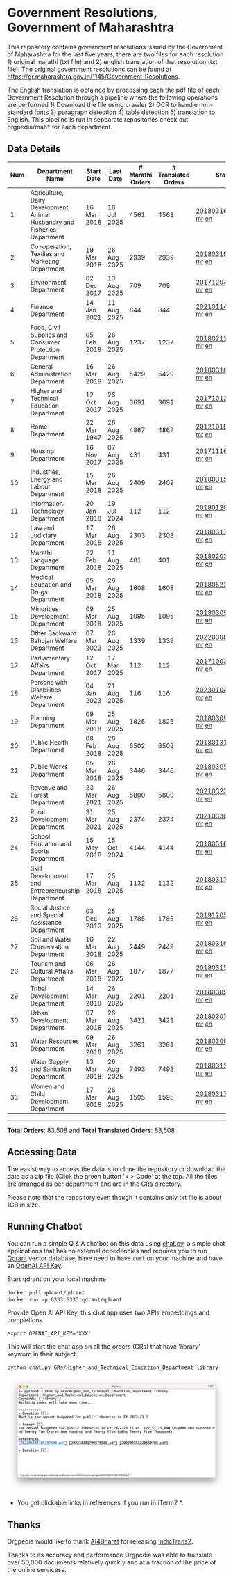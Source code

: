 # Government Resolutions, Government of Maharashtra

This repository contains government resolutions issued by the Government of Maharashtra for the last five years, there are two files for each resolution 1) original marathi (txt file) and 2) english translation of that resolution (txt file). The original government resolutions can be found at https://gr.maharashtra.gov.in/1145/Government-Resolutions.

The English translation is obtained by processing each the pdf file of each Government Resolution through a pipeline where the following operations are performed 1) Download the file using crawler 2) OCR to handle non-standard fonts 3) paragraph detection 4) table  detection 5) translation to English. This pipeline is run in sepearate repositories check out orgpedia/mah* for each department.


## Data Details

| Num | Department Name | Start Date | Last Date | # Marathi Orders | # Translated Orders | Starting Order | Last Order |
| --- | --------------- | ---------- | --------- | ---------------- | ------------------- | -------------- | ---------- |
| 1 | Agriculture, Dairy Development, Animal Husbandry and Fisheries Department | 16 Mar 2018 | 16 Jul 2025 | 4561 | 4561 | [201803161624182101.pdf](https://gr.maharashtra.gov.in/Site/Upload/Government%20Resolutions/English/201803161624182101.pdf) [mr](GRs/Agriculture,_Dairy_Development,_Animal_Husbandry_and_Fisheries_Department/201803161624182101.pdf.mr.txt) [en](GRs/Agriculture,_Dairy_Development,_Animal_Husbandry_and_Fisheries_Department/201803161624182101.pdf.en.txt) | [202507161646542501.pdf](https://gr.maharashtra.gov.in/Site/Upload/Government%20Resolutions/English/202507161646542501.pdf) [mr](GRs/Agriculture,_Dairy_Development,_Animal_Husbandry_and_Fisheries_Department/202507161646542501.pdf.mr.txt) [en](GRs/Agriculture,_Dairy_Development,_Animal_Husbandry_and_Fisheries_Department/202507161646542501.pdf.en.txt) |
| 2 | Co-operation, Textiles and Marketing Department | 19 Mar 2018 | 26 Aug 2025 | 2939 | 2939 | [201803191257576702.pdf](https://gr.maharashtra.gov.in/Site/Upload/Government%20Resolutions/English/201803191257576702.pdf) [mr](GRs/Co-operation,_Textiles_and_Marketing_Department/201803191257576702.pdf.mr.txt) [en](GRs/Co-operation,_Textiles_and_Marketing_Department/201803191257576702.pdf.en.txt) | [202508261803356902.pdf](https://gr.maharashtra.gov.in/Site/Upload/Government%20Resolutions/English/202508261803356902.pdf) [mr](GRs/Co-operation,_Textiles_and_Marketing_Department/202508261803356902.pdf.mr.txt) [en](GRs/Co-operation,_Textiles_and_Marketing_Department/202508261803356902.pdf.en.txt) |
| 3 | Environment Department | 02 Dec 2017 | 13 Aug 2025 | 709 | 709 | [201712041147216904.pdf](https://gr.maharashtra.gov.in/Site/Upload/Government%20Resolutions/English/201712041147216904.pdf) [mr](GRs/Environment_Department/201712041147216904.pdf.mr.txt) [en](GRs/Environment_Department/201712041147216904.pdf.en.txt) | [202508131556341604.pdf](https://gr.maharashtra.gov.in/Site/Upload/Government%20Resolutions/English/202508131556341604.pdf) [mr](GRs/Environment_Department/202508131556341604.pdf.mr.txt) [en](GRs/Environment_Department/202508131556341604.pdf.en.txt) |
| 4 | Finance Department | 14 Jan 2021 | 11 Aug 2025 | 844 | 844 | [202101141237329905.pdf](https://gr.maharashtra.gov.in/Site/Upload/Government%20Resolutions/English/202101141237329905.pdf) [mr](GRs/Finance_Department/202101141237329905.pdf.mr.txt) [en](GRs/Finance_Department/202101141237329905.pdf.en.txt) | [202508111545170605.pdf](https://gr.maharashtra.gov.in/Site/Upload/Government%20Resolutions/English/202508111545170605.pdf) [mr](GRs/Finance_Department/202508111545170605.pdf.mr.txt) [en](GRs/Finance_Department/202508111545170605.pdf.en.txt) |
| 5 | Food, Civil Supplies and Consumer Protection Department | 05 Feb 2018 | 26 Aug 2025 | 1237 | 1237 | [201802121244545806.pdf](https://gr.maharashtra.gov.in/Site/Upload/Government%20Resolutions/English/201802121244545806.pdf) [mr](GRs/Food,_Civil_Supplies_and_Consumer_Protection_Department/201802121244545806.pdf.mr.txt) [en](GRs/Food,_Civil_Supplies_and_Consumer_Protection_Department/201802121244545806.pdf.en.txt) | [202508261251105906.pdf](https://gr.maharashtra.gov.in/Site/Upload/Government%20Resolutions/English/202508261251105906.pdf) [mr](GRs/Food,_Civil_Supplies_and_Consumer_Protection_Department/202508261251105906.pdf.mr.txt) [en](GRs/Food,_Civil_Supplies_and_Consumer_Protection_Department/202508261251105906.pdf.en.txt) |
| 6 | General Administration Department | 16 Mar 2018 | 26 Aug 2025 | 5429 | 5429 | [201803161224022707.pdf](https://gr.maharashtra.gov.in/Site/Upload/Government%20Resolutions/English/201803161224022707.pdf) [mr](GRs/General_Administration_Department/201803161224022707.pdf.mr.txt) [en](GRs/General_Administration_Department/201803161224022707.pdf.en.txt) | [202508261913464007.pdf](https://gr.maharashtra.gov.in/Site/Upload/Government%20Resolutions/English/202508261913464007.pdf) [mr](GRs/General_Administration_Department/202508261913464007.pdf.mr.txt) [en](GRs/General_Administration_Department/202508261913464007.pdf.en.txt) |
| 7 | Higher and Technical Education Department | 12 Oct 2017 | 26 Aug 2025 | 3691 | 3691 | [201710121514029708.pdf](https://gr.maharashtra.gov.in/Site/Upload/Government%20Resolutions/English/201710121514029708.pdf) [mr](GRs/Higher_and_Technical_Education_Department/201710121514029708.pdf.mr.txt) [en](GRs/Higher_and_Technical_Education_Department/201710121514029708.pdf.en.txt) | [202508261800586108.pdf](https://gr.maharashtra.gov.in/Site/Upload/Government%20Resolutions/English/202508261800586108.pdf) [mr](GRs/Higher_and_Technical_Education_Department/202508261800586108.pdf.mr.txt) [en](GRs/Higher_and_Technical_Education_Department/202508261800586108.pdf.en.txt) |
| 8 | Home Department | 22 Mar 1947 | 26 Aug 2025 | 4867 | 4867 | [201210191648552129.pdf](https://gr.maharashtra.gov.in/Site/Upload/Government%20Resolutions/English/201210191648552129.pdf) [mr](GRs/Home_Department/201210191648552129.pdf.mr.txt) [en](GRs/Home_Department/201210191648552129.pdf.en.txt) | [202508261757376429.pdf](https://gr.maharashtra.gov.in/Site/Upload/Government%20Resolutions/English/202508261757376429.pdf) [mr](GRs/Home_Department/202508261757376429.pdf.mr.txt) [en](GRs/Home_Department/202508261757376429.pdf.en.txt) |
| 9 | Housing Department | 16 Nov 2017 | 07 Aug 2025 | 431 | 431 | [201711161447076609.pdf](https://gr.maharashtra.gov.in/Site/Upload/Government%20Resolutions/English/201711161447076609.pdf) [mr](GRs/Housing_Department/201711161447076609.pdf.mr.txt) [en](GRs/Housing_Department/201711161447076609.pdf.en.txt) | [202508071639095709.pdf](https://gr.maharashtra.gov.in/Site/Upload/Government%20Resolutions/English/202508071639095709.pdf) [mr](GRs/Housing_Department/202508071639095709.pdf.mr.txt) [en](GRs/Housing_Department/202508071639095709.pdf.en.txt) |
| 10 | Industries, Energy and Labour Department | 15 Mar 2018 | 26 Aug 2025 | 2409 | 2409 | [201803151204055010.pdf](https://gr.maharashtra.gov.in/Site/Upload/Government%20Resolutions/English/201803151204055010.pdf) [mr](GRs/Industries,_Energy_and_Labour_Department/201803151204055010.pdf.mr.txt) [en](GRs/Industries,_Energy_and_Labour_Department/201803151204055010.pdf.en.txt) | [202508261547190510.pdf](https://gr.maharashtra.gov.in/Site/Upload/Government%20Resolutions/English/202508261547190510.pdf) [mr](GRs/Industries,_Energy_and_Labour_Department/202508261547190510.pdf.mr.txt) [en](GRs/Industries,_Energy_and_Labour_Department/202508261547190510.pdf.en.txt) |
| 11 | Information Technology Department | 20 Jan 2018 | 19 Jul 2024 | 112 | 112 | [201801201843024511.pdf](https://gr.maharashtra.gov.in/Site/Upload/Government%20Resolutions/English/201801201843024511.pdf) [mr](GRs/Information_Technology_Department/201801201843024511.pdf.mr.txt) [en](GRs/Information_Technology_Department/201801201843024511.pdf.en.txt) | [202407191742379111.pdf](https://gr.maharashtra.gov.in/Site/Upload/Government%20Resolutions/English/202407191742379111.pdf) [mr](GRs/Information_Technology_Department/202407191742379111.pdf.mr.txt) [en](GRs/Information_Technology_Department/202407191742379111.pdf.en.txt) |
| 12 | Law and Judiciary Department | 17 Mar 2018 | 26 Aug 2025 | 2303 | 2303 | [201803171129290212.pdf](https://gr.maharashtra.gov.in/Site/Upload/Government%20Resolutions/English/201803171129290212.pdf) [mr](GRs/Law_and_Judiciary_Department/201803171129290212.pdf.mr.txt) [en](GRs/Law_and_Judiciary_Department/201803171129290212.pdf.en.txt) | [202508261634067212.pdf](https://gr.maharashtra.gov.in/Site/Upload/Government%20Resolutions/English/202508261634067212.pdf) [mr](GRs/Law_and_Judiciary_Department/202508261634067212.pdf.mr.txt) [en](GRs/Law_and_Judiciary_Department/202508261634067212.pdf.en.txt) |
| 13 | Marathi Language Department | 22 Feb 2018 | 11 Aug 2025 | 401 | 401 | [201802031549154233.pdf](https://gr.maharashtra.gov.in/Site/Upload/Government%20Resolutions/English/201802031549154233.pdf) [mr](GRs/Marathi_Language_Department/201802031549154233.pdf.mr.txt) [en](GRs/Marathi_Language_Department/201802031549154233.pdf.en.txt) | [202508111511007133.pdf](https://gr.maharashtra.gov.in/Site/Upload/Government%20Resolutions/English/202508111511007133.pdf) [mr](GRs/Marathi_Language_Department/202508111511007133.pdf.mr.txt) [en](GRs/Marathi_Language_Department/202508111511007133.pdf.en.txt) |
| 14 | Medical Education and Drugs Department | 05 Mar 2018 | 26 Aug 2025 | 1608 | 1608 | [201805221424292513.pdf](https://gr.maharashtra.gov.in/Site/Upload/Government%20Resolutions/English/201805221424292513.pdf) [mr](GRs/Medical_Education_and_Drugs_Department/201805221424292513.pdf.mr.txt) [en](GRs/Medical_Education_and_Drugs_Department/201805221424292513.pdf.en.txt) | [202508261113471513.pdf](https://gr.maharashtra.gov.in/Site/Upload/Government%20Resolutions/English/202508261113471513.pdf) [mr](GRs/Medical_Education_and_Drugs_Department/202508261113471513.pdf.mr.txt) [en](GRs/Medical_Education_and_Drugs_Department/202508261113471513.pdf.en.txt) |
| 15 | Minorities Development Department | 09 Mar 2018 | 25 Aug 2025 | 1095 | 1095 | [201803091218355314.pdf](https://gr.maharashtra.gov.in/Site/Upload/Government%20Resolutions/English/201803091218355314.pdf) [mr](GRs/Minorities_Development_Department/201803091218355314.pdf.mr.txt) [en](GRs/Minorities_Development_Department/201803091218355314.pdf.en.txt) | [202508251650171814.pdf](https://gr.maharashtra.gov.in/Site/Upload/Government%20Resolutions/English/202508251650171814.pdf) [mr](GRs/Minorities_Development_Department/202508251650171814.pdf.mr.txt) [en](GRs/Minorities_Development_Department/202508251650171814.pdf.en.txt) |
| 16 | Other Backward Bahujan Welfare Department | 07 Mar 2022 | 26 Aug 2025 | 1339 | 1339 | [202203081752439334.pdf](https://gr.maharashtra.gov.in/Site/Upload/Government%20Resolutions/English/202203081752439334.pdf) [mr](GRs/Other_Backward_Bahujan_Welfare_Department/202203081752439334.pdf.mr.txt) [en](GRs/Other_Backward_Bahujan_Welfare_Department/202203081752439334.pdf.en.txt) | [202508261822097334.pdf](https://gr.maharashtra.gov.in/Site/Upload/Government%20Resolutions/English/202508261822097334.pdf) [mr](GRs/Other_Backward_Bahujan_Welfare_Department/202508261822097334.pdf.mr.txt) [en](GRs/Other_Backward_Bahujan_Welfare_Department/202508261822097334.pdf.en.txt) |
| 17 | Parliamentary Affairs Department | 12 Oct 2017 | 17 Mar 2025 | 112 | 112 | [201710031642378615.pdf](https://gr.maharashtra.gov.in/Site/Upload/Government%20Resolutions/English/201710031642378615.pdf) [mr](GRs/Parliamentary_Affairs_Department/201710031642378615.pdf.mr.txt) [en](GRs/Parliamentary_Affairs_Department/201710031642378615.pdf.en.txt) | [202503171104518215.pdf](https://gr.maharashtra.gov.in/Site/Upload/Government%20Resolutions/English/202503171104518215.pdf) [mr](GRs/Parliamentary_Affairs_Department/202503171104518215.pdf.mr.txt) [en](GRs/Parliamentary_Affairs_Department/202503171104518215.pdf.en.txt) |
| 18 | Persons with Disabilities Welfare Department | 04 Jan 2023 | 21 Aug 2025 | 116 | 116 | [202301041906309635.pdf](https://gr.maharashtra.gov.in/Site/Upload/Government%20Resolutions/English/202301041906309635.pdf) [mr](GRs/Persons_with_Disabilities_Welfare_Department/202301041906309635.pdf.mr.txt) [en](GRs/Persons_with_Disabilities_Welfare_Department/202301041906309635.pdf.en.txt) | [202508211101451835.pdf](https://gr.maharashtra.gov.in/Site/Upload/Government%20Resolutions/English/202508211101451835.pdf) [mr](GRs/Persons_with_Disabilities_Welfare_Department/202508211101451835.pdf.mr.txt) [en](GRs/Persons_with_Disabilities_Welfare_Department/202508211101451835.pdf.en.txt) |
| 19 | Planning Department | 09 Mar 2018 | 25 Aug 2025 | 1825 | 1825 | [201803091441032716.pdf](https://gr.maharashtra.gov.in/Site/Upload/Government%20Resolutions/English/201803091441032716.pdf) [mr](GRs/Planning_Department/201803091441032716.pdf.mr.txt) [en](GRs/Planning_Department/201803091441032716.pdf.en.txt) | [202508251738560716.pdf](https://gr.maharashtra.gov.in/Site/Upload/Government%20Resolutions/English/202508251738560716.pdf) [mr](GRs/Planning_Department/202508251738560716.pdf.mr.txt) [en](GRs/Planning_Department/202508251738560716.pdf.en.txt) |
| 20 | Public Health Department | 08 Feb 2018 | 26 Aug 2025 | 6502 | 6502 | [201801311722275417.pdf](https://gr.maharashtra.gov.in/Site/Upload/Government%20Resolutions/English/201801311722275417.pdf) [mr](GRs/Public_Health_Department/201801311722275417.pdf.mr.txt) [en](GRs/Public_Health_Department/201801311722275417.pdf.en.txt) | [202508261457463317.pdf](https://gr.maharashtra.gov.in/Site/Upload/Government%20Resolutions/English/202508261457463317.pdf) [mr](GRs/Public_Health_Department/202508261457463317.pdf.mr.txt) [en](GRs/Public_Health_Department/202508261457463317.pdf.en.txt) |
| 21 | Public Works Department | 05 Mar 2018 | 26 Aug 2025 | 3446 | 3446 | [201803051515468118.pdf](https://gr.maharashtra.gov.in/Site/Upload/Government%20Resolutions/English/201803051515468118.pdf) [mr](GRs/Public_Works_Department/201803051515468118.pdf.mr.txt) [en](GRs/Public_Works_Department/201803051515468118.pdf.en.txt) | [202508261725497418.pdf](https://gr.maharashtra.gov.in/Site/Upload/Government%20Resolutions/English/202508261725497418.pdf) [mr](GRs/Public_Works_Department/202508261725497418.pdf.mr.txt) [en](GRs/Public_Works_Department/202508261725497418.pdf.en.txt) |
| 22 | Revenue and Forest Department | 23 Mar 2021 | 26 Aug 2025 | 5800 | 5800 | [202103231328393119.pdf](https://gr.maharashtra.gov.in/Site/Upload/Government%20Resolutions/English/202103231328393119.pdf) [mr](GRs/Revenue_and_Forest_Department/202103231328393119.pdf.mr.txt) [en](GRs/Revenue_and_Forest_Department/202103231328393119.pdf.en.txt) | [202508261807167619.pdf](https://gr.maharashtra.gov.in/Site/Upload/Government%20Resolutions/English/202508261807167619.pdf) [mr](GRs/Revenue_and_Forest_Department/202508261807167619.pdf.mr.txt) [en](GRs/Revenue_and_Forest_Department/202508261807167619.pdf.en.txt) |
| 23 | Rural Development Department | 31 Mar 2021 | 25 Aug 2025 | 2374 | 2374 | [202103301021181120.pdf](https://gr.maharashtra.gov.in/Site/Upload/Government%20Resolutions/English/202103301021181120.pdf) [mr](GRs/Rural_Development_Department/202103301021181120.pdf.mr.txt) [en](GRs/Rural_Development_Department/202103301021181120.pdf.en.txt) | [202508251444430820.pdf](https://gr.maharashtra.gov.in/Site/Upload/Government%20Resolutions/English/202508251444430820.pdf) [mr](GRs/Rural_Development_Department/202508251444430820.pdf.mr.txt) [en](GRs/Rural_Development_Department/202508251444430820.pdf.en.txt) |
| 24 | School Education and Sports Department | 15 May 2018 | 15 Oct 2024 | 4144 | 4144 | [201805161114241221.pdf](https://gr.maharashtra.gov.in/Site/Upload/Government%20Resolutions/English/201805161114241221.pdf) [mr](GRs/School_Education_and_Sports_Department/201805161114241221.pdf.mr.txt) [en](GRs/School_Education_and_Sports_Department/201805161114241221.pdf.en.txt) | [202410152127537021.pdf](https://gr.maharashtra.gov.in/Site/Upload/Government%20Resolutions/English/202410152127537021.pdf) [mr](GRs/School_Education_and_Sports_Department/202410152127537021.pdf.mr.txt) [en](GRs/School_Education_and_Sports_Department/202410152127537021.pdf.en.txt) |
| 25 | Skill Development and Entrepreneurship Department | 17 Mar 2018 | 25 Aug 2025 | 1132 | 1132 | [201803171322099003.pdf](https://gr.maharashtra.gov.in/Site/Upload/Government%20Resolutions/English/201803171322099003.pdf) [mr](GRs/Skill_Development_and_Entrepreneurship_Department/201803171322099003.pdf.mr.txt) [en](GRs/Skill_Development_and_Entrepreneurship_Department/201803171322099003.pdf.en.txt) | [202508251756274103.pdf](https://gr.maharashtra.gov.in/Site/Upload/Government%20Resolutions/English/202508251756274103.pdf) [mr](GRs/Skill_Development_and_Entrepreneurship_Department/202508251756274103.pdf.mr.txt) [en](GRs/Skill_Development_and_Entrepreneurship_Department/202508251756274103.pdf.en.txt) |
| 26 | Social Justice and Special Assistance Department | 03 Dec 2019 | 25 Aug 2025 | 1785 | 1785 | [201912051107011622.pdf](https://gr.maharashtra.gov.in/Site/Upload/Government%20Resolutions/English/201912051107011622.pdf) [mr](GRs/Social_Justice_and_Special_Assistance_Department/201912051107011622.pdf.mr.txt) [en](GRs/Social_Justice_and_Special_Assistance_Department/201912051107011622.pdf.en.txt) | [202508251549303122.pdf](https://gr.maharashtra.gov.in/Site/Upload/Government%20Resolutions/English/202508251549303122.pdf) [mr](GRs/Social_Justice_and_Special_Assistance_Department/202508251549303122.pdf.mr.txt) [en](GRs/Social_Justice_and_Special_Assistance_Department/202508251549303122.pdf.en.txt) |
| 27 | Soil and Water Conservation Department | 16 Mar 2018 | 22 Aug 2025 | 2449 | 2449 | [201803161247582426.pdf](https://gr.maharashtra.gov.in/Site/Upload/Government%20Resolutions/English/201803161247582426.pdf) [mr](GRs/Soil_and_Water_Conservation_Department/201803161247582426.pdf.mr.txt) [en](GRs/Soil_and_Water_Conservation_Department/201803161247582426.pdf.en.txt) | [202508221441404426.pdf](https://gr.maharashtra.gov.in/Site/Upload/Government%20Resolutions/English/202508221441404426.pdf) [mr](GRs/Soil_and_Water_Conservation_Department/202508221441404426.pdf.mr.txt) [en](GRs/Soil_and_Water_Conservation_Department/202508221441404426.pdf.en.txt) |
| 28 | Tourism and Cultural Affairs Department | 06 Mar 2018 | 26 Aug 2025 | 1877 | 1877 | [201803151055091823.pdf](https://gr.maharashtra.gov.in/Site/Upload/Government%20Resolutions/English/201803151055091823.pdf) [mr](GRs/Tourism_and_Cultural_Affairs_Department/201803151055091823.pdf.mr.txt) [en](GRs/Tourism_and_Cultural_Affairs_Department/201803151055091823.pdf.en.txt) | [202508261752233423.pdf](https://gr.maharashtra.gov.in/Site/Upload/Government%20Resolutions/English/202508261752233423.pdf) [mr](GRs/Tourism_and_Cultural_Affairs_Department/202508261752233423.pdf.mr.txt) [en](GRs/Tourism_and_Cultural_Affairs_Department/202508261752233423.pdf.en.txt) |
| 29 | Tribal Development Department | 14 Mar 2018 | 26 Aug 2025 | 2201 | 2201 | [201803091105184924.pdf](https://gr.maharashtra.gov.in/Site/Upload/Government%20Resolutions/English/201803091105184924.pdf) [mr](GRs/Tribal_Development_Department/201803091105184924.pdf.mr.txt) [en](GRs/Tribal_Development_Department/201803091105184924.pdf.en.txt) | [202508261827455224.pdf](https://gr.maharashtra.gov.in/Site/Upload/Government%20Resolutions/English/202508261827455224.pdf) [mr](GRs/Tribal_Development_Department/202508261827455224.pdf.mr.txt) [en](GRs/Tribal_Development_Department/202508261827455224.pdf.en.txt) |
| 30 | Urban Development Department | 07 Mar 2018 | 26 Aug 2025 | 3421 | 3421 | [201803071203178325.pdf](https://gr.maharashtra.gov.in/Site/Upload/Government%20Resolutions/English/201803071203178325.pdf) [mr](GRs/Urban_Development_Department/201803071203178325.pdf.mr.txt) [en](GRs/Urban_Development_Department/201803071203178325.pdf.en.txt) | [202508261738480325.pdf](https://gr.maharashtra.gov.in/Site/Upload/Government%20Resolutions/English/202508261738480325.pdf) [mr](GRs/Urban_Development_Department/202508261738480325.pdf.mr.txt) [en](GRs/Urban_Development_Department/202508261738480325.pdf.en.txt) |
| 31 | Water Resources Department | 09 Mar 2018 | 26 Aug 2025 | 3261 | 3261 | [201803091034435527.pdf](https://gr.maharashtra.gov.in/Site/Upload/Government%20Resolutions/English/201803091034435527.pdf) [mr](GRs/Water_Resources_Department/201803091034435527.pdf.mr.txt) [en](GRs/Water_Resources_Department/201803091034435527.pdf.en.txt) | [202508261736092727.pdf](https://gr.maharashtra.gov.in/Site/Upload/Government%20Resolutions/English/202508261736092727.pdf) [mr](GRs/Water_Resources_Department/202508261736092727.pdf.mr.txt) [en](GRs/Water_Resources_Department/202508261736092727.pdf.en.txt) |
| 32 | Water Supply and Sanitation Department | 13 Mar 2018 | 26 Aug 2025 | 7493 | 7493 | [201803121414108428.pdf](https://gr.maharashtra.gov.in/Site/Upload/Government%20Resolutions/English/201803121414108428.pdf) [mr](GRs/Water_Supply_and_Sanitation_Department/201803121414108428.pdf.mr.txt) [en](GRs/Water_Supply_and_Sanitation_Department/201803121414108428.pdf.en.txt) | [202508261557026828.pdf](https://gr.maharashtra.gov.in/Site/Upload/Government%20Resolutions/English/202508261557026828.pdf) [mr](GRs/Water_Supply_and_Sanitation_Department/202508261557026828.pdf.mr.txt) [en](GRs/Water_Supply_and_Sanitation_Department/202508261557026828.pdf.en.txt) |
| 33 | Women and Child Development Department | 17 Mar 2018 | 26 Aug 2025 | 1595 | 1595 | [201803171539444330.pdf](https://gr.maharashtra.gov.in/Site/Upload/Government%20Resolutions/English/201803171539444330.pdf) [mr](GRs/Women_and_Child_Development_Department/201803171539444330.pdf.mr.txt) [en](GRs/Women_and_Child_Development_Department/201803171539444330.pdf.en.txt) | [202508261743096430.pdf](https://gr.maharashtra.gov.in/Site/Upload/Government%20Resolutions/English/202508261743096430.pdf) [mr](GRs/Women_and_Child_Development_Department/202508261743096430.pdf.mr.txt) [en](GRs/Women_and_Child_Development_Department/202508261743096430.pdf.en.txt) |
----------------------------------------------------------------------------------------------------

**Total Orders**: 83,508 and **Total Translated Orders**: 83,508
## Accessing Data

The easist way to access the data is to clone the repository or download the data as a zip file (Click the green button '< > Code' at the top. All the files are arranged as per department and are in the [GRs](GRs) directory.

Please note that the repository even though it contains only txt file is about 1GB in size.

## Running Chatbot

You can run a simple Q & A chatbot on this data using [chat.py](chat.py), a simple chat applications that has no external depedencies and requires you to run [Qdrant](https://qdrant.tech/) vector database, have need to have `curl` on your machine and have an [OpenAI API Key](https://help.openai.com/en/articles/4936850-where-do-i-find-my-secret-api-key).

Start qdrant on your local machine
```shell
docker pull qdrant/qdrant
docker run -p 6333:6333 qdrant/qdrant
```

Provide Open AI API Key, this chat app uses two APIs embeddings and completions.
```shell
export OPENAI_API_KEY='XXX'
```

This will start the chat app on all the orders (GRs) that have 'library' keyword in their subject.

```shell
python chat.py GRs/Higher_and_Technical_Education_Department library
```

![screenshot of running chat.py](screenshot.png)

* You get clickable links in references if you run in iTerm2 *.

## Thanks

Orgpedia would like to thank [AI4Bharat](https://ai4bharat.iitm.ac.in/) for releasing [IndicTrans2](https://github.com/AI4Bharat/IndicTrans2).

Thanks to its accuracy and performance Orgpedia was able to translate over 50,000 documents relatively quickly and at a fraction of the price of the online servicess.

